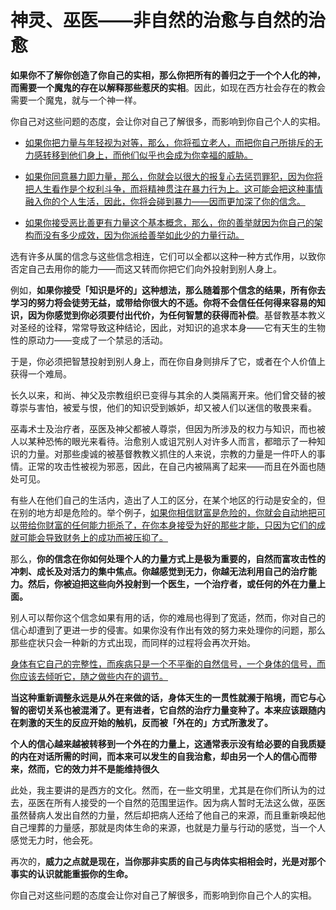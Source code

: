 # 神灵、巫医——非自然的治愈与自然的治愈

**如果你不了解你创造了你自己的实相，那么你把所有的善归之于一个个人化的神，而需要一个魔鬼的存在以解释那些惹厌的实相**。因此，如现在西方社会存在的教会需要一个魔鬼，就与一个神一样。

你自己对这些问题的态度，会让你对自己了解很多，而影响到你自己个人的实相。

- <u>如果你把力量与年轻视为对等，那么，你将孤立老人，而把你自己所排斥的无力感转移到他们身上，而他们似乎也会成为你幸福的威胁。</u>

- <u>如果你同意暴力即力量，那么，你就会以很大的报复心去惩罚罪犯，因为你将把人生看作是个权利斗争，而将精神贯注在暴力行为上。这可能会把这种事情融入你的个人生活，因此，你将会碰到暴力——因而更加深了你的信念。</u>
- <u>如果你接受恶比善更有力量这个基本概念，那么，你的善举就因为你自己的架构而没有多少成效，因为你派给善举如此少的力量行动。</u>

选有许多从属的信念与这些信念相连，它们可以全都以这种一种方式作用，以致你否定自己去用你的能力——而这又转而你把它们向外投射到别人身上。

例如，**如果你接受「知识是坏的」这种想法，那么随着那个信念的结果，所有你去学习的努力将会徒劳无益，或带给你很大的不适。你将不会信任任何得来容易的知识，因为你感觉到你必须要付出代价，为任何智慧的获得而补偿**。基督教基本教义对圣经的诠释，常常导致这种结论，因此，对知识的追求本身——它有天生的生物性的原动力——变成了一个禁忌的活动。

于是，你必须把智慧投射到别人身上，而在你自身则排斥了它，或者在个人价值上获得一个难局。

长久以来，和尚、神父及宗教组织已变得与其余的人类隔离开来。他们曾交替的被尊崇与害怕，被爱与恨，他们的知识受到嫉妒，却又被人们以迷信的敬畏来看。

巫毒术士及治疗者，巫医及神父都被人尊崇，但因为所涉及的权力与知识，而也被人以某种恐怖的眼光来看待。治愈别人或诅咒别人对许多人而言，都暗示了一种知识的力量。对那些虔诚的被基督教教义抓住的人来说，宗教的力量是一件吓人的事情。正常的攻击性被视为邪恶，因此，在自己内被隔离了起来——而且在外面也随处可见。

有些人在他们自己的生活内，造出了人工的区分，在某个地区的行动是安全的，但在别的地方却是危险的。举个例子，<u>如果你相信财富是危险的，你就会自动地把可以带给你财富的任何能力扼杀了，在你本身接受为好的那些才能，只因为它们的成就可能会导致财务上的成功而被压抑了。</u>

那么，**你的信念在你如何处理个人的力量方式上是极为重要的，自然而富攻击性的冲刺、成长及对活力的集中焦点。你越感觉到无力，你越无法利用自己的治疗能力。然后，你被迫把这些向外投射到一个医生，一个治疗者，或任何的外在力量上面。**

别人可以帮你这个信念如果有用的话，你的难局也得到了宽适，然而，你对自己的信心却遭到了更进一步的侵害。如果你没有作出有效的努力来处理你的问题，那么那些症状只会一种新的方式出现，而同样的过程将会再次开始。

<u>身体有它自己的完整性，而疾病只是一个不平衡的自然信号，一个身体的信号，而你应该去倾听它，随之做些内在的调节。</u>

**当这种重新调整永远是从外在来做的话，身体天生的一贯性就濒于陷境，而它与心智的密切关系也被混淆了。更有进者，它自然的治疗力量变种了。本来应该跟随内在刺激的天生的反应开始的触机，反而被「外在的」方式所激发了。**

**个人的信心越来越被转移到一个外在的力量上，这通常表示没有给必要的自我质疑的内在对话所需的时间，而本来可以发生的自我治愈，却由另一个人的信心而带来，然而，它的效力并不是能维持很久**

此处，我主要讲的是西方的文化。然而，在一些文明里，尤其是在你们所认为的过去，巫医在所有人接受的一个自然的范围里运作。因为病人暂时无法这么做，巫医虽然替病人发出自然的力量，然后却把病人还给了他自己的来源，而且重新唤起他自己埋葬的力量感，那就是肉体生命的来源，也就是力量与行动的感觉，当一个人感觉无力时，他会死。

再次的，**威力之点就是现在，当你那非实质的自己与肉体实相相会时，光是对那个事实的认识就能重振你的生命。**

你自己对这些问题的态度会让你对自己了解很多，而影响到你自己个人的实相。

